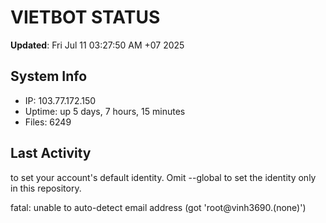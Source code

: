 # VIETBOT STATUS
**Updated**: Fri Jul 11 03:27:50 AM +07 2025

## System Info
- IP: 103.77.172.150
- Uptime: up 5 days, 7 hours, 15 minutes
- Files: 6249

## Last Activity

to set your account's default identity.
Omit --global to set the identity only in this repository.

fatal: unable to auto-detect email address (got 'root@vinh3690.(none)')
